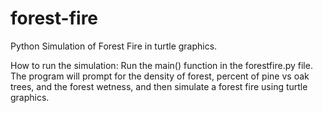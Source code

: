 # forest-fire
Python Simulation of Forest Fire in turtle graphics. 

How to run the simulation:
  Run the main() function in the forestfire.py file. The program will prompt for the density of forest, percent of pine vs oak trees, and the forest wetness, and then simulate a forest fire using turtle graphics.
